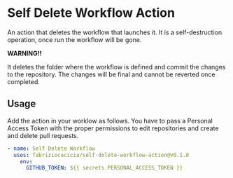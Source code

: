 # Self Delete Workflow Action
An action that deletes the workflow that launches it. It is a self-destruction operation, once run the workflow will be gone.

**WARNING!!**

It deletes the folder where the workflow is defined and commit the changes to the repository. The changes will be final and cannot be reverted once completed.

## Usage
Add the action in your worklow as follows. You have to pass a Personal Access Token with the proper permissions to edit repositories and create and delete pull requests.

```yaml
- name: Self Delete Workflow
  uses: fabriziocacicia/self-delete-workflow-action@v0.1.0
    env:
      GITHUB_TOKEN: ${{ secrets.PERSONAL_ACCESS_TOKEN }}
```

